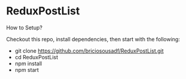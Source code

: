 # ReduxPostList

How to Setup?

Checkout this repo, install dependencies, then start with the following:

* git clone https://github.com/briciosousadf/ReduxPostList.git
* cd ReduxPostList
* npm install
* npm start
